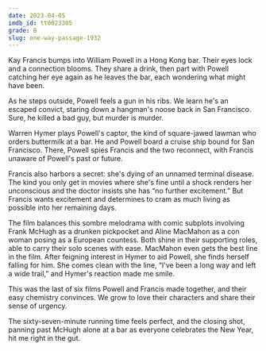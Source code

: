 ```yaml
---
date: 2023-04-05
imdb_id: tt0023305
grade: B
slug: one-way-passage-1932
---
```


Kay Francis bumps into William Powell in a Hong Kong bar. Their eyes lock and a connection blooms. They share a drink, then part with Powell catching her eye again as he leaves the bar, each wondering what might have been.

As he steps outside, Powell feels a gun in his ribs. We learn he's an escaped convict, staring down a hangman's noose back in San Francisco. Sure, he killed a bad guy, but murder is murder.

Warren Hymer plays Powell's captor, the kind of square-jawed lawman who orders buttermilk at a bar. He and Powell board a cruise ship bound for San Francisco. There, Powell spies Francis and the two reconnect, with Francis unaware of Powell's past or future.

Francis also harbors a secret: she's dying of an unnamed terminal disease. The kind you only get in movies where she's fine until a shock renders her unconscious and the doctor insists she has “no further excitement.” But Francis wants excitement and determines to cram as much living as possible into her remaining days.

The film balances this sombre melodrama with comic subplots involving Frank McHugh as a drunken pickpocket and Aline MacMahon as a con woman posing as a European countess. Both shine in their supporting roles, able to carry their solo scenes with ease. MacMahon even gets the best line in the film. After feigning interest in Hymer to aid Powell, she finds herself falling for him. She comes clean with the line, “I've been a long way and left a wide trail,” and Hymer's reaction made me smile.

This was the last of six films Powell and Francis made together, and their easy chemistry convinces. We grow to love their characters and share their sense of urgency.

The sixty-seven-minute running time feels perfect, and the closing shot, panning past McHugh alone at a bar as everyone celebrates the New Year, hit me right in the gut.
